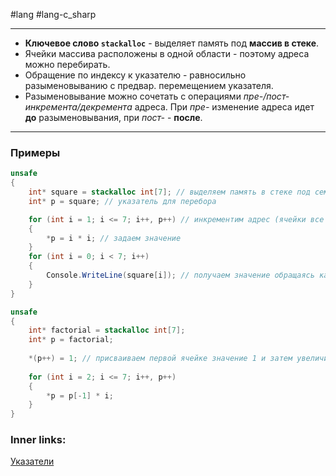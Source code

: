 #lang #lang-c_sharp 

---
- **Ключевое слово `stackalloc`** - выделяет память под **массив в стеке**.
- Ячейки массива расположены в одной области - поэтому адреса можно перебирать.
- Обращение по индексу к указателю - равносильно разыменовыванию с предвар. перемещением указателя.
- Разыменовывание можно сочетать с операциями *пре-/пост- инкремента/декремента* адреса. При *пре-* изменение адреса идет **до** разыменовывания, при *пост-* - **после**.

---

### Примеры

```csharp
unsafe
{
    int* square = stackalloc int[7]; // выделяем память в стеке под семь объектов int - постоянный указатель для хранения точки начала
    int* p = square; // указатель для перебора

    for (int i = 1; i <= 7; i++, p++) // инкрементим адрес (ячейки все идут подряд)
    {
        *p = i * i; // задаем значение
    }
    for (int i = 0; i < 7; i++)
    {
        Console.WriteLine(square[i]); // получаем значение обращаясь как к обычному массиву - то же самое что *(square + i)
    }
}
```

```csharp
unsafe
{
    int* factorial = stackalloc int[7]; 
    int* p = factorial;
 
    *(p++) = 1; // присваиваем первой ячейке значение 1 и затем увеличиваем указатель
    
    for (int i = 2; i <= 7; i++, p++)
    {
        *p = p[-1] * i;
    }
}
```

### Inner links:
[Указатели](1.%20Lang/C-sharp/GC/Указатели.md)
